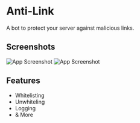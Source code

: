 
# Anti-Link

A bot to protect your server against malicious links.


## Screenshots

![App Screenshot](https://cdn.discordapp.com/attachments/920809514511528008/961589904394055741/unknown.png)
![App Screenshot](https://cdn.discordapp.com/attachments/920809514511528008/961590275837419611/unknown.png)
## Features

- Whitelisting
- Unwhiteling 
- Logging
- & More

